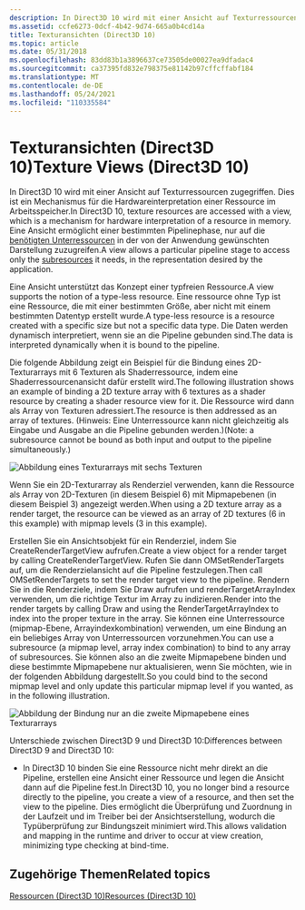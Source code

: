 ```yaml
---
description: In Direct3D 10 wird mit einer Ansicht auf Texturressourcen zugegriffen. Dies ist ein Mechanismus für die Hardwareinterpretation einer Ressource im Arbeitsspeicher.
ms.assetid: ccfe6273-0dcf-4b42-9d74-665a0b4cd14a
title: Texturansichten (Direct3D 10)
ms.topic: article
ms.date: 05/31/2018
ms.openlocfilehash: 83dd83b1a3896637ce73505de00027ea9dfadac4
ms.sourcegitcommit: ca37395fd832e798375e81142b97cffcffabf184
ms.translationtype: MT
ms.contentlocale: de-DE
ms.lasthandoff: 05/24/2021
ms.locfileid: "110335584"
---
```

# <a name="texture-views-direct3d-10"></a><span data-ttu-id="e19c4-103">Texturansichten (Direct3D 10)</span><span class="sxs-lookup"><span data-stu-id="e19c4-103">Texture Views (Direct3D 10)</span></span>

<span data-ttu-id="e19c4-104">In Direct3D 10 wird mit einer Ansicht auf Texturressourcen zugegriffen. Dies ist ein Mechanismus für die Hardwareinterpretation einer Ressource im Arbeitsspeicher.</span><span class="sxs-lookup"><span data-stu-id="e19c4-104">In Direct3D 10, texture resources are accessed with a view, which is a mechanism for hardware interpretation of a resource in memory.</span></span> <span data-ttu-id="e19c4-105">Eine Ansicht ermöglicht einer bestimmten Pipelinephase, nur auf die [benötigten Unterressourcen](d3d10-graphics-programming-guide-resources-types.md) in der von der Anwendung gewünschten Darstellung zuzugreifen.</span><span class="sxs-lookup"><span data-stu-id="e19c4-105">A view allows a particular pipeline stage to access only the [subresources](d3d10-graphics-programming-guide-resources-types.md) it needs, in the representation desired by the application.</span></span>

<span data-ttu-id="e19c4-106">Eine Ansicht unterstützt das Konzept einer typfreien Ressource.</span><span class="sxs-lookup"><span data-stu-id="e19c4-106">A view supports the notion of a type-less resource.</span></span> <span data-ttu-id="e19c4-107">Eine ressource ohne Typ ist eine Ressource, die mit einer bestimmten Größe, aber nicht mit einem bestimmten Datentyp erstellt wurde.</span><span class="sxs-lookup"><span data-stu-id="e19c4-107">A type-less resource is a resource created with a specific size but not a specific data type.</span></span> <span data-ttu-id="e19c4-108">Die Daten werden dynamisch interpretiert, wenn sie an die Pipeline gebunden sind.</span><span class="sxs-lookup"><span data-stu-id="e19c4-108">The data is interpreted dynamically when it is bound to the pipeline.</span></span>

<span data-ttu-id="e19c4-109">Die folgende Abbildung zeigt ein Beispiel für die Bindung eines 2D-Texturarrays mit 6 Texturen als Shaderressource, indem eine Shaderressourcenansicht dafür erstellt wird.</span><span class="sxs-lookup"><span data-stu-id="e19c4-109">The following illustration shows an example of binding a 2D texture array with 6 textures as a shader resource by creating a shader resource view for it.</span></span> <span data-ttu-id="e19c4-110">Die Ressource wird dann als Array von Texturen adressiert.</span><span class="sxs-lookup"><span data-stu-id="e19c4-110">The resource is then addressed as an array of textures.</span></span> <span data-ttu-id="e19c4-111">(Hinweis: Eine Unterressource kann nicht gleichzeitig als Eingabe und Ausgabe an die Pipeline gebunden werden.)</span><span class="sxs-lookup"><span data-stu-id="e19c4-111">(Note: a subresource cannot be bound as both input and output to the pipeline simultaneously.)</span></span>

![Abbildung eines Texturarrays mit sechs Texturen](images/d3d10-cube-texture-faces.png)

<span data-ttu-id="e19c4-113">Wenn Sie ein 2D-Texturarray als Renderziel verwenden, kann die Ressource als Array von 2D-Texturen (in diesem Beispiel 6) mit Mipmapebenen (in diesem Beispiel 3) angezeigt werden.</span><span class="sxs-lookup"><span data-stu-id="e19c4-113">When using a 2D texture array as a render target, the resource can be viewed as an array of 2D textures (6 in this example) with mipmap levels (3 in this example).</span></span>

<span data-ttu-id="e19c4-114">Erstellen Sie ein Ansichtsobjekt für ein Renderziel, indem Sie CreateRenderTargetView aufrufen.</span><span class="sxs-lookup"><span data-stu-id="e19c4-114">Create a view object for a render target by calling CreateRenderTargetView.</span></span> <span data-ttu-id="e19c4-115">Rufen Sie dann OMSetRenderTargets auf, um die Renderzielansicht auf die Pipeline festzulegen.</span><span class="sxs-lookup"><span data-stu-id="e19c4-115">Then call OMSetRenderTargets to set the render target view to the pipeline.</span></span> <span data-ttu-id="e19c4-116">Rendern Sie in die Renderziele, indem Sie Draw aufrufen und renderTargetArrayIndex verwenden, um die richtige Textur im Array zu indizieren.</span><span class="sxs-lookup"><span data-stu-id="e19c4-116">Render into the render targets by calling Draw and using the RenderTargetArrayIndex to index into the proper texture in the array.</span></span> <span data-ttu-id="e19c4-117">Sie können eine Unterressource (mipmap-Ebene, Arrayindexkombination) verwenden, um eine Bindung an ein beliebiges Array von Unterressourcen vorzunehmen.</span><span class="sxs-lookup"><span data-stu-id="e19c4-117">You can use a subresource (a mipmap level, array index combination) to bind to any array of subresources.</span></span> <span data-ttu-id="e19c4-118">Sie können also an die zweite Mipmapebene binden und diese bestimmte Mipmapebene nur aktualisieren, wenn Sie möchten, wie in der folgenden Abbildung dargestellt.</span><span class="sxs-lookup"><span data-stu-id="e19c4-118">So you could bind to the second mipmap level and only update this particular mipmap level if you wanted, as in the following illustration.</span></span>

![Abbildung der Bindung nur an die zweite Mipmapebene eines Texturarrays](images/d3d10-cube-texture-faces-subresource.png)



<span data-ttu-id="e19c4-120">Unterschiede zwischen Direct3D 9 und Direct3D 10:</span><span class="sxs-lookup"><span data-stu-id="e19c4-120">Differences between Direct3D 9 and Direct3D 10:</span></span>

- <span data-ttu-id="e19c4-121">In Direct3D 10 binden Sie eine Ressource nicht mehr direkt an die Pipeline, erstellen eine Ansicht einer Ressource und legen die Ansicht dann auf die Pipeline fest.</span><span class="sxs-lookup"><span data-stu-id="e19c4-121">In Direct3D 10, you no longer bind a resource directly to the pipeline, you create a view of a resource, and then set the view to the pipeline.</span></span> <span data-ttu-id="e19c4-122">Dies ermöglicht die Überprüfung und Zuordnung in der Laufzeit und im Treiber bei der Ansichtserstellung, wodurch die Typüberprüfung zur Bindungszeit minimiert wird.</span><span class="sxs-lookup"><span data-stu-id="e19c4-122">This allows validation and mapping in the runtime and driver to occur at view creation, minimizing type checking at bind-time.</span></span>



 

## <a name="related-topics"></a><span data-ttu-id="e19c4-123">Zugehörige Themen</span><span class="sxs-lookup"><span data-stu-id="e19c4-123">Related topics</span></span>

<dl> <dt>

[<span data-ttu-id="e19c4-124">Ressourcen (Direct3D 10)</span><span class="sxs-lookup"><span data-stu-id="e19c4-124">Resources (Direct3D 10)</span></span>](d3d10-graphics-programming-guide-resources.md)
</dt> </dl>

 

 




